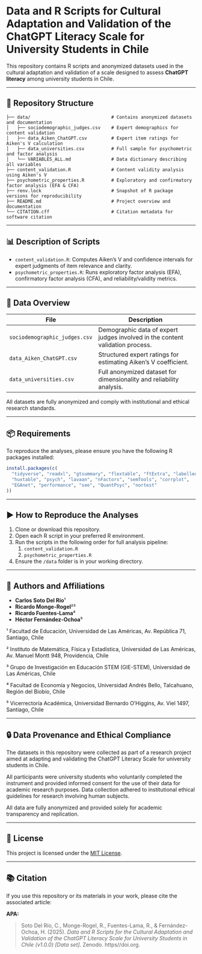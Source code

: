 # Data and R Scripts for Cultural Adaptation and Validation of the ChatGPT Literacy Scale for University Students in Chile

This repository contains R scripts and anonymized datasets used in the cultural adaptation and validation of a scale designed to assess **ChatGPT literacy** among university students in Chile.

---

## 📁 Repository Structure

```
├── data/                              # Contains anonymized datasets and documentation
│   ├── sociodemographic_judges.csv    # Expert demographics for content validation
│   ├── data_Aiken_ChatGPT.csv         # Expert item ratings for Aiken's V calculation
│   ├── data_universities.csv          # Full sample for psychometric and factor analysis
│   └── VARIABLES_ALL.md               # Data dictionary describing all variables
├── content_validation.R               # Content validity analysis using Aiken's V
├── psychometric_properties.R          # Exploratory and confirmatory factor analysis (EFA & CFA)
├── renv.lock                          # Snapshot of R package versions for reproducibility
├── README.md                          # Project overview and documentation
└── CITATION.cff                       # Citation metadata for software citation
```

---

## 📊 Description of Scripts

- `content_validation.R`: Computes Aiken’s V and confidence intervals for expert judgments of item relevance and clarity.
- `psychometric_properties.R`: Runs exploratory factor analysis (EFA), confirmatory factor analysis (CFA), and reliability/validity metrics.

---

## 📂 Data Overview

| File                         | Description                                                                 |
|------------------------------|-----------------------------------------------------------------------------|
| `sociodemographic_judges.csv`| Demographic data of expert judges involved in the content validation process.|
| `data_Aiken_ChatGPT.csv`     | Structured expert ratings for estimating Aiken’s V coefficient.             |
| `data_universities.csv`      | Full anonymized dataset for dimensionality and reliability analysis.        |

All datasets are fully anonymized and comply with institutional and ethical research standards.

---

## 📦 Requirements

To reproduce the analyses, please ensure you have the following R packages installed:

```r
install.packages(c(
  "tidyverse", "readxl", "gtsummary", "flextable", "ftExtra", "labelled",
  "huxtable", "psych", "lavaan", "nFactors", "semTools", "corrplot",
  "EGAnet", "performance", "see", "QuantPsyc", "nortest"
))
```

---

## ▶️ How to Reproduce the Analyses

1. Clone or download this repository.
2. Open each R script in your preferred R environment.
3. Run the scripts in the following order for full analysis pipeline:
   1. `content_validation.R`
   2. `psychometric_properties.R`
4. Ensure the `/data` folder is in your working directory.

---

## 👥 Authors and Affiliations

- **Carlos Soto Del Río**¹  
- **Ricardo Monge-Rogel**²³   
- **Ricardo Fuentes-Lama**⁴  
- **Héctor Fernández-Ochoa**⁵  


¹ Facultad de Educación, Universidad de Las Américas, Av. República 71, Santiago, Chile

² Instituto de Matemática, Física y Estadística, Universidad de Las Américas, Av. Manuel Montt 948, Providencia, Chile

³ Grupo de Investigación en Educación STEM (GIE-STEM), Universidad de Las Américas, Chile

⁴ Facultad de Economía y Negocios, Universidad Andrés Bello, Talcahuano, Región del Biobío, Chile

⁵ Vicerrectoría Académica, Universidad Bernardo O’Higgins, Av. Viel 1497, Santiago, Chile


---

## 🔒 Data Provenance and Ethical Compliance

The datasets in this repository were collected as part of a research project aimed at adapting and validating the ChatGPT Literacy Scale for university students in Chile.

All participants were university students who voluntarily completed the instrument and provided informed consent for the use of their data for academic research purposes. Data collection adhered to institutional ethical guidelines for research involving human subjects.

All data are fully anonymized and provided solely for academic transparency and replication.

---

## 📄 License

This project is licensed under the [MIT License](LICENSE).

---

## 📚 Citation

If you use this repository or its materials in your work, please cite the associated article:

**APA:**

> Soto Del Río, C., Monge-Rogel, R., Fuentes-Lama, R., & Fernández-Ochoa, H. (2025). *Data and R Scripts for the Cultural Adaptation and Validation of the ChatGPT Literacy Scale for University Students in Chile (v1.0.0) [Data set]*. Zenodo. https//doi.org.
